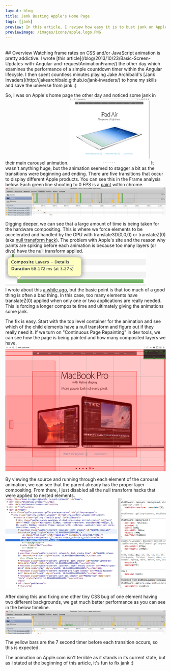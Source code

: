 ```yaml
---
layout: blog
title: Jank Busting Apple's Home Page
tags: [jank]
preview: In this article, I review how easy it is to bust jank on Apple.com.
previewimage: /images/icons/apple.logo.PNG
---
```

<br/>
## Overview
Watching frame rates on CSS and/or JavaScript animation is pretty addictive. I wrote [this article](/blog/2013/10/23/Basic-Screen-Updates-with-Angular-and-requestAnimationFrame/) the other day which examines the
performance of a simple countdown timer within the Angular lifecycle. I then spent countless minutes playing
Jake Archibald's [Jank Invaders](http://jakearchibald.github.io/jank-invaders/) to hone my skills and save the universe from jank :)

So, I was on Apple's home page the other day and noticed some jank in their main carousel animation.
[<img src="/images/posts/2013-10-26/apple.home.PNG" alt="apple home page" style="width:50%" class="margin10">](/images/posts/2013-10-26/apple.home.PNG)
It wasn't anything huge, but the
animation seemed to stagger a bit as the transitions were beginning and ending. There are five transitions that occur to display different
Apple products. You can see this in the Frame analysis below. Each green line shooting to 0 FPS is a [paint](https://developers.google.com/chrome-developer-tools/docs/timeline#painting_events) within chrome.
[<img src="/images/posts/2013-10-26/apple.com.jank.PNG" alt="bad fps jank" class="marginTop10 max-width-100">](/images/posts/2013-10-26/apple.com.jank.PNG)

Digging deeper, we can see that a large amount of time is being taken for the hardware compositing. This is where we force elements to be accelerated and
 handled by the GPU with translate3D(0,0,0) or translateZ(0) (aka [null transform hack](http://aerotwist.com/blog/on-translate3d-and-layer-creation-hacks/)).
 The problem with Apple's site and the reason why paints are spiking before each animation is because too many layers (or divs) have the null transform applied.
 <img src="/images/posts/2013-10-26/composite.PNG" alt="layer composite time" class="margin10 max-width-100"/>
 <br/>
 I wrote about this [a while ago](http://www.html5rocks.com/en/mobile/optimization-and-performance/), but the basic point is that too much of a good thing is often a bad thing. In this case, too many elements have translateZ(0)
 applied when only one or two applications are really needed. This is forcing a longer composite time and ultimately giving the animations some jank.

 The fix is easy. Start with the top level container for the animation and see which of the child elements have a null transform and figure out if they really need it.
 If we turn on "Continuous Page Repainting" in dev tools, we can see how the page is being painted and how many composited layers we have.
 [<img src="/images/posts/2013-10-26/apple-paint.PNG" alt="bad fps jank" class="marginTop10 max-width-100">](/images/posts/2013-10-26/apple-paint.PNG)

 By viewing the source and running through each element of the carousel animation, we can see that the parent already has the proper layer compositing.
 From there, I just disabled all the null transform hacks that were applied to nested elements.
 [<img src="/images/posts/2013-10-26/apple.markup.PNG" alt="apple home page markup" class="marginTop10 max-width-100">](/images/posts/2013-10-26/apple.markup.PNG)

 After doing this and fixing one other tiny CSS bug of one element having two different backgrounds, we get much better performance as you can see in the
 below timeline.
 [<img src="/images/posts/2013-10-26/apple.com.no.jank.PNG" alt="apple home page markup" class="marginTop10 max-width-100">](/images/posts/2013-10-26/apple.com.no.jank.PNG)

 The yellow bars are the 7 second timer before each transition occurs, so this is expected.

 The animation on Apple.com isn't terrible as it stands in its current state, but as I stated at the beginning of this article, it's fun to fix jank :)

 <br/>
 <br/>







<br/>
<br/>